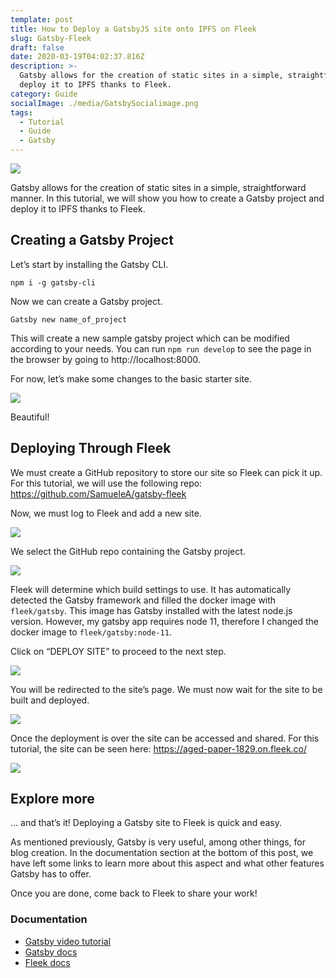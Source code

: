 ```yaml
---
template: post
title: How to Deploy a GatsbyJS site onto IPFS on Fleek
slug: Gatsby-Fleek
draft: false
date: 2020-03-19T04:02:37.816Z
description: >-
  Gatsby allows for the creation of static sites in a simple, straightforward manner. In this tutorial, we will show you how to create a Gatsby project and
  deploy it to IPFS thanks to Fleek.
category: Guide
socialImage: ./media/GatsbySocialimage.png
tags:
  - Tutorial
  - Guide
  - Gatsby
---
```

![](./media/GatsbySocialimage.png)

Gatsby allows for the creation of static sites in a simple, straightforward manner. In this tutorial, we will show you how to create a Gatsby project and deploy it to IPFS thanks to Fleek.

## Creating a Gatsby Project

Let’s start by installing the Gatsby CLI.

`npm i -g gatsby-cli`

Now we can create a Gatsby project.

`Gatsby new name_of_project`

This will create a new sample gatsby project which can be modified according to your needs. You can run `npm run develop` to see the page in the browser by going to http://localhost:8000.

For now, let’s make some changes to the basic starter site.

![](./media/gatsby1.png)

Beautiful!

## Deploying Through Fleek

We must create a GitHub repository to store our site so Fleek can pick it up. For this tutorial, we will use the following repo:  https://github.com/SamueleA/gatsby-fleek

Now, we must log to Fleek and add a new site.

![](./media/gatsby2.png)

We select the GitHub repo containing the Gatsby project.

![](./media/gatsby3.png)

Fleek will determine which build settings to use. It has automatically detected the Gatsby framework and filled the docker image with `fleek/gatsby`. This image has Gatsby installed with the latest node.js version. However, my gatsby app requires node 11, therefore I changed the docker image to `fleek/gatsby:node-11`.

Click on “DEPLOY SITE” to proceed to the next step.

![](./media/gatsby4.png)

You will be redirected to the site’s page. We must now wait for the site to be built and deployed.

![](./media/gatsby5.png)

Once the deployment is over the site can be accessed and shared. For this tutorial, the site can be seen here: <https://aged-paper-1829.on.fleek.co/>

![](./media/gatsby6.png)

## Explore more

… and that’s it! Deploying a Gatsby site to Fleek is quick and easy.

As mentioned previously, Gatsby is very useful, among other things, for blog creation. In the documentation section at the bottom of this post, we have left some links to learn more about this aspect and what other features Gatsby has to offer.

Once you are done, come back to Fleek to share your work!

### Documentation

* [Gatsby video tutorial](https://www.youtube.com/watch?v=8t0vNu2fCCM)
* [Gatsby docs](https://www.gatsbyjs.org/docs/)
* [Fleek docs](https://docs.fleek.co/)
